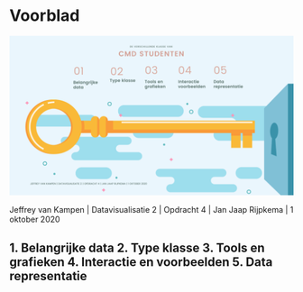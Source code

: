 # Voorblad

  

![](../.gitbook/assets/face-masks_.png)

Jeffrey van Kampen \| Datavisualisatie 2 \| Opdracht 4 \| Jan Jaap Rijpkema \| 1 oktober 2020  
  


##  1. Belangrijke data 2. Type klasse  3. Tools en grafieken  4. Interactie en voorbeelden 5. Data representatie


